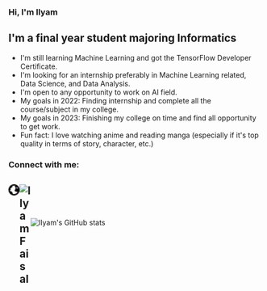 ### Hi, I'm Ilyam 

## I'm a final year student majoring Informatics
- I'm still learning Machine Learning and got the TensorFlow Developer Certificate.
- I'm looking for an internship preferably in Machine Learning related, Data Science, and Data Analysis.
- I'm open to any opportunity to work on AI field. 
- My goals in 2022: Finding internship and complete all the course/subject in my college.
- My goals in 2023: Finishing my college on time and find all opportunity to get work.
- Fun fact: I love watching anime and reading manga (especially if it's top quality in terms of story, character, etc.)

### Connect with me:

[<img align="left" alt="Portfolio Ilyam Faisal" width="22px" src="https://raw.githubusercontent.com/iconic/open-iconic/master/svg/globe.svg">][website]
[<img align="left" alt="Ilyam Faisal" width="22px" src="https://cdn.jsdelivr.net/npm/simple-icons@v3/icons/linkedin.svg">][linkedin]
<br>
<br>
---

![Ilyam's GitHub stats](https://github-readme-stats.vercel.app/api?username=ilyamfaisal28&show_icons=true&hide_border=true&theme=algolia&border_radius=10&count_private=true&include_all_commits=true)

[website]: https://ilyam-faisal.web.app/
[linkedin]: https://www.linkedin.com/in/ilyam-faisal/

